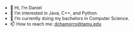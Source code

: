 - 👋 Hi, I’m Daniel
- 👀 I’m interested in Java, C++, and Python. 
- 🌱 I’m currently doing my bachelors in Computer Science.
- 📫 How to reach me: dchamorro@tamu.edu

<!---
dchamorro1/dchamorro1 is a ✨ special ✨ repository because its `README.md` (this file) appears on your GitHub profile.
You can click the Preview link to take a look at your changes.
--->
